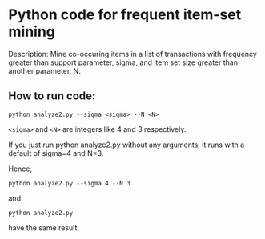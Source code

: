 # Python code for frequent item-set mining

Description: Mine co-occuring items in a list of transactions with frequency greater than support parameter, sigma, and item set size greater than another parameter, N. 

## How to run code:

`python analyze2.py --sigma <sigma> --N <N>`

`<sigma>` and `<N>` are integers like 4 and 3 respectively. 

If you just run python analyze2.py without any arguments, it runs with a default of sigma=4 and N=3. 

Hence,

`python analyze2.py --sigma 4 --N 3` 

and

`python analyze2.py` 

have the same result. 

 
